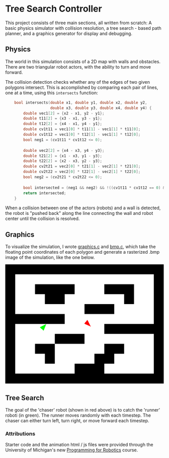 # Tree Search Controller
This project consists of three main sections, all written from scratch: A basic physics simulator with collision resolution, a tree search - based path planner, and a graphics generator for display and debugging.

## Physics
The world in this simulation consists of a 2D map with walls and obstacles. There are two triangular robot actors, with the ability to turn and move forward.

The collision detection checks whether any of the edges of two given polygons intersect. This is accomplished by comparing each pair of lines, one at a time, using this `intersects` function:
```c
    bool intersects(double x1, double y1, double x2, double y2,
                    double x3, double y3, double x4, double y4) {
        double vec1[2] = {x2 - x1, y2 - y1};
        double t11[2] = {x3 - x1, y3 - y1};
        double t12[2] = {x4 - x1, y4 - y1};
        double cv1t11 = vec1[0] * t11[1] - vec1[1] * t11[0];
        double cv1t12 = vec1[0] * t12[1] - vec1[1] * t12[0];
        bool neg1 = (cv1t11 * cv1t12 <= 0);

        double vec2[2] = {x4 - x3, y4 - y3};
        double t21[2] = {x1 - x3, y1 - y3};
        double t22[2] = {x2 - x3, y2 - y3};
        double cv2t21 = vec2[0] * t21[1] - vec2[1] * t21[0];
        double cv2t22 = vec2[0] * t22[1] - vec2[1] * t22[0];
        bool neg2 = (cv2t21 * cv2t22 <= 0);

        bool intersected = (neg1 && neg2) && !((cv1t11 * cv1t12 == 0) && (cv2t21 * cv2t22 == 0));
        return intersected;
    }
```

When a collision between one of the actors (robots) and a wall is detected, the robot is "pushed back" along the line connecting the wall and robot center until the collision is resolved.

## Graphics
To visualize the simulation, I wrote [graphics.c](treesearch_control/graphics.c) and [bmp.c](treesearch_control/bmp.c), which take the floating point coordinates of each polygon and generate a rasterized .bmp image of the simulation, like the one below.

![Animation Example](chase_20_0_20.bmp)

## Tree Search
The goal of the 'chaser' robot (shown in red above) is to catch the 'runner' roboti (in green). The runner moves randomly with each timestep. The chaser can either turn left, turn right, or move forward each timestep. 

### Attributions
Starter code and the animation html / js files were provided through the University of Michigan's new [Programming for Robotics](https://robotics.umich.edu/academic-program/courses/rob599-f19/) course. 
